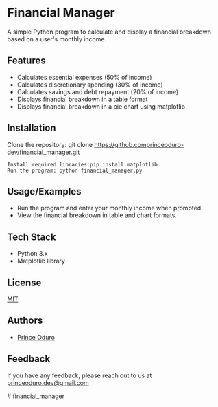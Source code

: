 
# Financial Manager

A simple Python program to calculate and display a financial breakdown based on a user's monthly income.


## Features

- Calculates essential expenses (50% of income)
- Calculates discretionary spending (30% of income)
- Calculates savings and debt repayment (20% of income)
- Displays financial breakdown in a table format
- Displays financial breakdown in a pie chart using matplotlib


## Installation

Clone the repository:  git clone https://github.comprinceoduro-dev/financial_manager.git

```
Install required libraries:pip install matplotlib 
Run the program: python financial_manager.py
   ```
## Usage/Examples

- Run the program and enter your monthly income when prompted.
- View the financial breakdown in table and chart formats.


## Tech Stack

- Python 3.x
- Matplotlib library
## License

[MIT](https://choosealicense.com/licenses/mit/)


## Authors

- [Prince Oduro](https://www.github.com/princeoduro-dev)


## Feedback

If you have any feedback, please reach out to us at princeoduro.dev@gmail.com

#   f i n a n c i a l _ m a n a g e r  
 